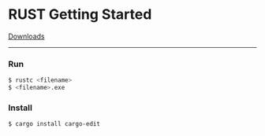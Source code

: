 # RUST Getting Started

[Downloads](https://www.rust-lang.org/ja/tools/install)

***

### Run
```bash
$ rustc <filename>
$ <filename>.exe
```

### Install
```bash
$ cargo install cargo-edit
```
